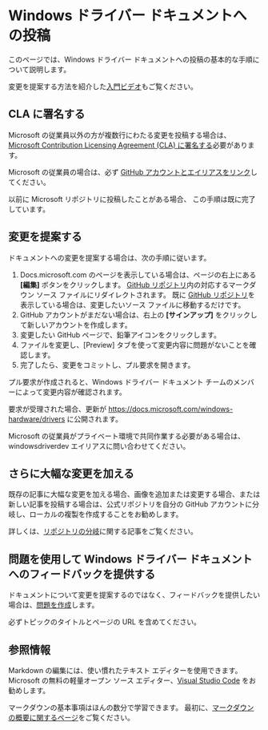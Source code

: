 # <a name="contributing-to-windows-driver-documentation"></a>Windows ドライバー ドキュメントへの投稿

このページでは、Windows ドライバー ドキュメントへの投稿の基本的な手順について説明します。

変更を提案する方法を紹介した[入門ビデオ](https://channel9.msdn.com/Blogs/WinHEC/Contributing-to-MSDN-and-TechNet-Documentation)もご覧ください。

## <a name="sign-a-cla"></a>CLA に署名する

Microsoft の従業員以外の方が複数行にわたる変更を投稿する場合は、[Microsoft Contribution Licensing Agreement (CLA) に署名する](https://cla.microsoft.com/)必要があります。 

Microsoft の従業員の場合は、必ず [GitHub アカウントとエイリアスをリンク](https://opensource.microsoft.com/link)してください。

以前に Microsoft リポジトリに投稿したことがある場合、 この手順は既に完了しています。


## <a name="proposing-a-change"></a>変更を提案する

ドキュメントへの変更を提案する場合は、次の手順に従います。

1. Docs.microsoft.com のページを表示している場合は、ページの右上にある **[編集]** ボタンをクリックします。  [GitHub リポジトリ](https://github.com/MicrosoftDocs/windows-driver-docs)内の対応するマークダウン ソース ファイルにリダイレクトされます。  既に [GitHub リポジトリ](https://github.com/MicrosoftDocs/windows-driver-docs)を表示している場合は、変更したいソース ファイルに移動するだけです。
2. GitHub アカウントがまだない場合は、右上の **[サインアップ]** をクリックして新しいアカウントを作成します。
3. 変更したい GitHub ページで、鉛筆アイコンをクリックします。
4. ファイルを変更し、[Preview] タブを使って変更内容に問題がないことを確認します。
5. 完了したら、変更をコミットし、プル要求を開きます。

プル要求が作成されると、Windows ドライバー ドキュメント チームのメンバーによって変更内容が確認されます。 

要求が受理された場合、更新が https://docs.microsoft.com/windows-hardware/drivers に公開されます。

Microsoft の従業員がプライベート環境で共同作業する必要がある場合は、windowsdriverdev エイリアスに問い合わせてください。

## <a name="making-more-substantial-changes"></a>さらに大幅な変更を加える

既存の記事に大幅な変更を加える場合、画像を追加または変更する場合、または新しい記事を投稿する場合は、公式リポジトリを自分の GitHub アカウントに分岐し、ローカルの複製を作成することをお勧めします。

詳しくは、[リポジトリの分岐](https://help.github.com/articles/fork-a-repo/)に関する記事をご覧ください。

## <a name="using-issues-to-provide-feedback-on-windows-driver-documentation"></a>問題を使用して Windows ドライバー ドキュメントへのフィードバックを提供する

ドキュメントについて変更を提案するのではなく、フィードバックを提供したい場合は、[問題を作成](https://github.com/MicrosoftDocs/windows-driver-docs/issues)します。

必ずトピックのタイトルとページの URL を含めてください。

## <a name="resources"></a>参照情報

Markdown の編集には、使い慣れたテキスト エディターを使用できます。  Microsoft の無料の軽量オープン ソース エディター、[Visual Studio Code](https://code.visualstudio.com/) をお勧めします。

マークダウンの基本事項はほんの数分で学習できます。  最初に、[マークダウンの概要に関するページ](https://guides.github.com/features/mastering-markdown/)をご覧ください。
